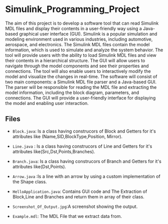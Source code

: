 # Simulink_Programming_Project
The aim of this project is to develop a software tool that can read Simulink MDL files
and display their contents in a user-friendly way using a Java-based graphical user
interface (GUI). Simulink is a popular simulation and modeling environment used in
various industries, including automotive, aerospace, and electronics. The Simulink MDL
files contain the model information, which is used to simulate and analyze the system
behavior.
The tool will provide users with the ability to load Simulink MDL files and view their
contents in a hierarchical structure. The GUI will allow users to navigate through the
model components and see their properties and connections. The tool will also enable
users to interactively modify the model and visualize the changes in real-time.
The software will consist of two main components: a Simulink MDL file parser and a
Java-based GUI. The parser will be responsible for reading the MDL file and extracting
the model information, including the block diagram, parameters, and connections. The
GUI will provide a user-friendly interface for displaying the model and enabling user
interaction.

## Files
- `Block.java`: Is a class having construcors of Block and Getters for it's attributes like (Name,SID,BlockType,Position, Mirror).

- `Line.java` : Is a class having construcors of Line and Getters for it's attributes like(Src,Dst,Points,Branches).

- `Branch.java`: Is a class having construcors of Branch and Getters for it's attributes like(Dst,Points).

- `Arrow.java` :Is a line with an arrow by using a custom implementation of the Shape class.

- `HelloApplication.java`: Contains GUI code and The Extraction of Block,Line and Branches and return them in array of their class.

- `Screenshot_Of_Output.jpg`:A screenshot showing the output.

- `Example.mdl`: The MDL File that we extract data from. 
